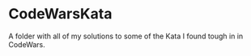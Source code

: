 # CodeWarsKata

A folder with all of my solutions to some of the Kata I found tough in in CodeWars.
